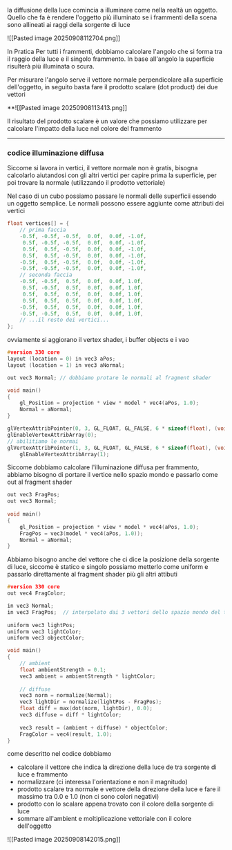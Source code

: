 la diffusione della luce comincia a illuminare come nella realtà un oggetto. Quello che fa è rendere l'oggetto più illuminato se i frammenti della scena sono allineati ai raggi della sorgente di luce

![[Pasted image 20250908112704.png]]

In Pratica Per tutti i frammenti, dobbiamo calcolare l'angolo che si forma tra il raggio della luce e il singolo frammento. In base all'angolo la superficie risulterà più illuminata o scura.

Per misurare l'angolo serve il vettore normale perpendicolare alla superficie dell'oggetto, in seguito basta fare il prodotto scalare (dot product) dei due vettori

**![[Pasted image 20250908113413.png]]

Il risultato del prodotto scalare è un valore che possiamo utilizzare per calcolare l'impatto della luce nel colore del frammento


---
### codice illuminazione diffusa

Siccome si lavora in vertici, il vettore normale non è gratis, bisogna calcolarlo aiutandosi con gli altri vertici per capire prima la superficie, per poi trovare la normale (utilizzando il prodotto vettoriale)

Nel caso di un cubo possiamo passare le normali delle superficii essendo un oggetto semplice. Le normali possono essere aggiunte come attributi dei vertici

```cpp
float vertices[] = {
	// prima faccia
    -0.5f, -0.5f, -0.5f,  0.0f,  0.0f, -1.0f,
     0.5f, -0.5f, -0.5f,  0.0f,  0.0f, -1.0f, 
     0.5f,  0.5f, -0.5f,  0.0f,  0.0f, -1.0f, 
     0.5f,  0.5f, -0.5f,  0.0f,  0.0f, -1.0f, 
    -0.5f,  0.5f, -0.5f,  0.0f,  0.0f, -1.0f, 
    -0.5f, -0.5f, -0.5f,  0.0f,  0.0f, -1.0f,
    // seconda faccia 
	-0.5f, -0.5f,  0.5f,  0.0f,  0.0f, 1.0f,
     0.5f, -0.5f,  0.5f,  0.0f,  0.0f, 1.0f,
     0.5f,  0.5f,  0.5f,  0.0f,  0.0f, 1.0f,
     0.5f,  0.5f,  0.5f,  0.0f,  0.0f, 1.0f,
    -0.5f,  0.5f,  0.5f,  0.0f,  0.0f, 1.0f,
    -0.5f, -0.5f,  0.5f,  0.0f,  0.0f, 1.0f,
	// ...il resto dei vertici...
};
```

ovviamente si aggiorano il vertex shader, i buffer objects e i vao

```cpp
#version 330 core
layout (location = 0) in vec3 aPos;
layout (location = 1) in vec3 aNormal;

out vec3 Normal; // dobbiamo protare le normali al fragment shader

void main()
{
    gl_Position = projection * view * model * vec4(aPos, 1.0);
    Normal = aNormal;
} 
```

```cpp
glVertexAttribPointer(0, 3, GL_FLOAT, GL_FALSE, 6 * sizeof(float), (void*)0);
glEnableVertexAttribArray(0);
// abilitiamo le normai
glVertexAttribPointer(1, 3, GL_FLOAT, GL_FALSE, 6 * sizeof(float), (void*)(3 * sizeof(float)));
    glEnableVertexAttribArray(1);
```

Siccome dobbiamo calcolare l'illuminazione diffusa per frammento, abbiamo bisogno di portare il vertice nello spazio mondo e passarlo come out al fragment shader

```cpp
out vec3 FragPos;  
out vec3 Normal;
  
void main()
{
    gl_Position = projection * view * model * vec4(aPos, 1.0);
    FragPos = vec3(model * vec4(aPos, 1.0));
    Normal = aNormal;
}
```


Abbiamo bisogno anche del vettore che ci dice la posizione della sorgente di luce, siccome è statico e singolo possiamo metterlo come uniform e passarlo direttamente al fragment shader più gli altri attibuti

```cpp
#version 330 core
out vec4 FragColor;

in vec3 Normal;  
in vec3 FragPos;  // interpolato dai 3 vettori dello spazio mondo del triangolo
  
uniform vec3 lightPos; 
uniform vec3 lightColor;
uniform vec3 objectColor;

void main()
{
    // ambient
    float ambientStrength = 0.1;
    vec3 ambient = ambientStrength * lightColor;
  	
    // diffuse 
    vec3 norm = normalize(Normal);
    vec3 lightDir = normalize(lightPos - FragPos);
    float diff = max(dot(norm, lightDir), 0.0);
    vec3 diffuse = diff * lightColor;
            
    vec3 result = (ambient + diffuse) * objectColor;
    FragColor = vec4(result, 1.0);
} 
```

come descritto nel codice dobbiamo
- calcolare il vettore che indica la direzione della luce de tra sorgente di luce e frammento
- normalizzare (ci interessa l'orientazione e non il magnitudo)
- prodotto scalare tra normale e vettore della direzione della luce e fare il massimo tra 0.0 e 1.0 (non ci sono colori negativi)
- prodotto con lo scalare appena trovato con il colore della sorgente di luce
- sommare all'ambient e moltiplicazione vettoriale con il colore dell'oggetto

![[Pasted image 20250908142015.png]]
